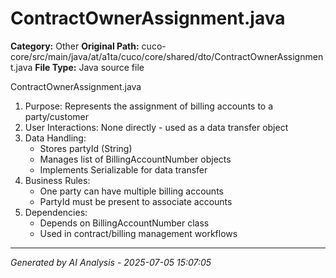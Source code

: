 # ContractOwnerAssignment.java

**Category:** Other
**Original Path:** cuco-core/src/main/java/at/a1ta/cuco/core/shared/dto/ContractOwnerAssignment.java
**File Type:** Java source file

ContractOwnerAssignment.java
1. Purpose: Represents the assignment of billing accounts to a party/customer
2. User Interactions: None directly - used as a data transfer object
3. Data Handling:
   - Stores partyId (String)
   - Manages list of BillingAccountNumber objects
   - Implements Serializable for data transfer
4. Business Rules:
   - One party can have multiple billing accounts
   - PartyId must be present to associate accounts
5. Dependencies:
   - Depends on BillingAccountNumber class
   - Used in contract/billing management workflows

---
*Generated by AI Analysis - 2025-07-05 15:07:05*
